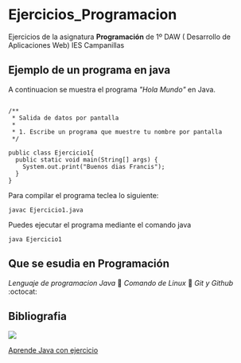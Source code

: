 # Ejercicios_Programacion
Ejercicios de la asignatura **Programación** de 1º DAW ( Desarrollo de Aplicaciones Web) IES Campanillas

## Ejemplo de un programa en java

A continuacion se muestra el programa *"Hola Mundo"* en Java.

```

/**
 * Salida de datos por pantalla
 *
 * 1. Escribe un programa que muestre tu nombre por pantalla
 */

public class Ejercicio1{
  public static void main(String[] args) {
    System.out.print("Buenos dias Francis");
  }
}

```
Para compilar el programa teclea lo siguiente:
```
javac Ejercicio1.java
```
Puedes ejecutar el programa mediante el comando java
```console
java Ejercicio1
```

## Que se esudia en Programación

*Lenguaje de programacion Java* :book:
*Comando de Linux* :penguin: 
*Git y Github* :octocat:

## Bibliografia

<img src="https://images.sftcdn.net/images/t_optimized,f_auto/p/2f4c04f4-96d0-11e6-9830-00163ed833e7/3163796423/java-runtime-environment-screenshot.png">

[Aprende Java con ejercicio](https://leanpub.com/aprendejava)
